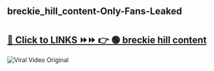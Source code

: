 
 ## breckie_hill_content-Only-Fans-Leaked

# <h2><a href="https://clipsfans.com/breckie_hill_content&ref=git">🔗 Click to LINKS ⏩⏩ 👉 🟢 breckie hill content </a></h2>

<a href="https://clipsfans.com/breckie_hill_content&ref=git" rel="nofollow" data-target="animated-image.originalLink"><img src="https://i.ibb.co.com/xMMVF88/686577567.gif" alt="Viral Video Original" style="max-width: 100%; display: inline-block;" data-target="animated-image.originalImage"></a>
